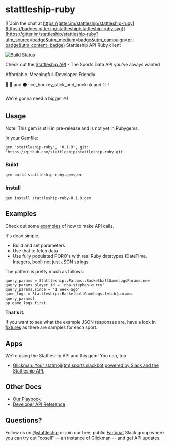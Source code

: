 # stattleship-ruby

[![Join the chat at https://gitter.im/stattleship/stattleship-ruby](https://badges.gitter.im/stattleship/stattleship-ruby.svg)](https://gitter.im/stattleship/stattleship-ruby?utm_source=badge&utm_medium=badge&utm_campaign=pr-badge&utm_content=badge)
Stattleship API Ruby client

[![Build Status](https://travis-ci.org/stattleship/stattleship-ruby.svg?branch=master)](https://travis-ci.org/stattleship/stattleship-ruby)

Check out the [Stattleship API](https://www.stattleship.com) - The Sports Data API you've always wanted

Affordable. Meaningful. Developer-Friendly.

:football: :basketball: and :black_circle: :ice_hockey_stick_and_puck: :snowflake: and :baseball: !

We're gonna need a bigger :boat:!

## Usage

Note: This gem is still in pre-release and is not yet in Rubygems.

In your Gemfile:

```
gem 'stattleship-ruby', '0.1.9', git: 'https://github.com/stattleship/stattleship-ruby.git'
```

### Build

```
gem build stattleship-ruby.gemspec
```

### Install

```
gem install stattleship-ruby-0.1.9.gem
```

## Examples

Check out some [examples](examples/README.md) of how to make API calls.

It's dead simple.

* Build and set parameters
* Use that to fetch data
* Use fully populated PORO's with real Ruby datatypes (DateTime, Integers, bool) not just JSON strings

The pattern is pretty much as follows:

```
query_params = Stattleship::Params::BasketballGameLogsParams.new
query_params.player_id = 'nba-stephen-curry'
query_params.since = '1 week ago'
game_logs = Stattleship::BasketballGameLogs.fetch(params: query_params)
pp game_logs.first
```

**That's it.**

If you want to see what the example JSON responses are, have a look in [fixtures](https://github.com/stattleship/stattleship-ruby/tree/master/spec/fixtures) as there are samples for each sport.

## Apps

We're using the Stattleship API and this gem! You can, too.

* [Glickman: Your statmoji(tm) sports slackbot powered by Slack and the Stattleship API.](https://github.com/stattleship/glickman)

## Other Docs

* [Our Playbook](http://playbook.stattleship.com/)
* [Developer API Reference](http://developer.stattleship.com/)

## Questions?

Follow us on [@stattleship](https://twitter.com/stattleship) or join our free, public [Fanboat](http://fanboat.stattleship.com/) Slack group where you can try out "cosell" -- an instance of Glickman -- and get API updates.
